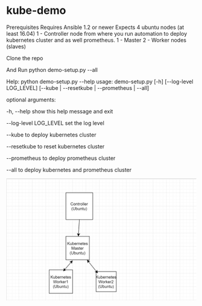 # kube-demo

Prerequisites
Requires Ansible 1.2 or newer
Expects 4 ubuntu nodes (at least 16.04)
1 - Controller node from where you run automation to deploy kubernetes cluster and as well prometheus.
1 - Master
2 - Worker nodes (slaves)


Clone the repo

And Run python demo-setup.py --all 

Help:
python demo-setup.py --help
usage: demo-setup.py [-h] [--log-level LOG_LEVEL]
                     [--kube | --resetkube | --prometheus | --all]

optional arguments:

  -h, --help            show this help message and exit
  
  --log-level LOG_LEVEL set the log level
  
  --kube                to deploy kubernetes cluster
  
  --resetkube           to reset kubernetes cluster
  
  --prometheus          to deploy prometheus cluster
  
  --all                 to deploy kubernetes and prometheus cluster


![alt text](https://github.com/hgolla-repos/kube-demo/blob/master/demo.PNG)

